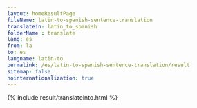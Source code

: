 ```yaml
---
layout: homeResultPage
fileName: latin-to-spanish-sentence-translation
translatein: latin_to_spanish
folderName : translate
lang: es
from: la
to: es
langname: latin-to
permalink: /es/latin-to-spanish-sentence-translation/result
sitemap: false
nointernationalization: true
---
```

{% include result/translateinto.html %}

<script src="/js/result/translation.js" data-foldername="{{page.folderName}}" data-lang="{{page.lang}}"></script>

